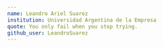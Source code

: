 ```yaml
---
name: Leandro Ariel Suarez
institution: Universidad Argentina de la Empresa
quote: You only fail when you stop trying.
github_user: LeandroSuarez
---
```


